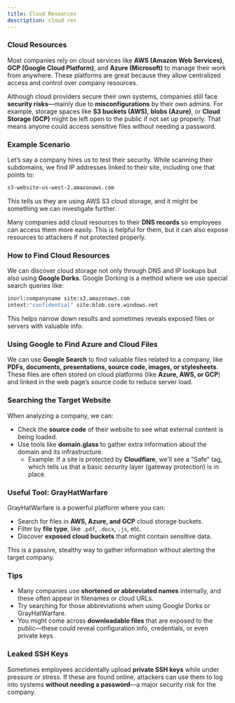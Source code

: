 ```yaml
---
title: Cloud Resources 
description: cloud res
---
```


### **Cloud Resources**

Most companies rely on cloud services like **AWS (Amazon Web Services)**, **GCP (Google Cloud Platform)**, and **Azure (Microsoft)** to manage their work from anywhere. These platforms are great because they allow centralized access and control over company resources.

Although cloud providers secure their own systems, companies still face **security risks**—mainly due to **misconfigurations** by their own admins. For example, storage spaces like **S3 buckets (AWS)**, **blobs (Azure)**, or **Cloud Storage (GCP)** might be left open to the public if not set up properly. That means anyone could access sensitive files without needing a password.

### **Example Scenario**

Let’s say a company hires us to test their security. While scanning their subdomains, we find IP addresses linked to their site, including one that points to:

```bash
s3-website-us-west-2.amazonaws.com
```

This tells us they are using AWS S3 cloud storage, and it might be something we can investigate further.

Many companies add cloud resources to their **DNS records** so employees can access them more easily. This is helpful for them, but it can also expose resources to attackers if not protected properly.

### **How to Find Cloud Resources**

We can discover cloud storage not only through DNS and IP lookups but also using **Google Dorks**. Google Dorking is a method where we use special search queries like:

```bash
inurl:companyname site:s3.amazonaws.com
intext:"confidential" site:blob.core.windows.net
```

This helps narrow down results and sometimes reveals exposed files or servers with valuable info.

### **Using Google to Find Azure and Cloud Files**

We can use **Google Search** to find valuable files related to a company, like **PDFs, documents, presentations, source code, images, or stylesheets**. These files are often stored on cloud platforms (like **Azure, AWS, or GCP**) and linked in the web page’s source code to reduce server load.

### **Searching the Target Website**

When analyzing a company, we can:

- Check the **source code** of their website to see what external content is being loaded.
- Use tools like **domain.glass** to gather extra information about the domain and its infrastructure.
    - Example: If a site is protected by **Cloudflare**, we’ll see a "Safe" tag, which tells us that a basic security layer (gateway protection) is in place.

### **Useful Tool: GrayHatWarfare**

GrayHatWarfare is a powerful platform where you can:

- Search for files in **AWS, Azure, and GCP** cloud storage buckets.
- Filter by **file type**, like `.pdf`, `.docx`, `.js`, etc.
- Discover **exposed cloud buckets** that might contain sensitive data.

This is a passive, stealthy way to gather information without alerting the target company.

### **Tips**

- Many companies use **shortened or abbreviated names** internally, and these often appear in filenames or cloud URLs.
- Try searching for those abbreviations when using Google Dorks or GrayHatWarfare.
- You might come across **downloadable files** that are exposed to the public—these could reveal configuration info, credentials, or even private keys.

### **Leaked SSH Keys**

Sometimes employees accidentally upload **private SSH keys** while under pressure or stress. If these are found online, attackers can use them to log into systems **without needing a password**—a major security risk for the company.